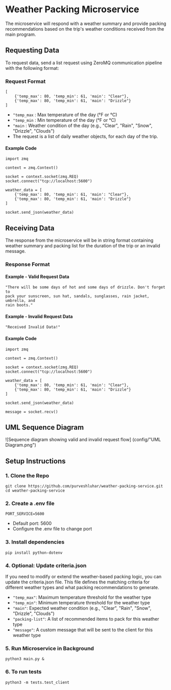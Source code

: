 # Weather Packing Microservice
The microservice will respond with a weather summary and provide packing recommendations based on the trip's weather conditions received from the main program.

## Requesting Data

To request data, send a list request using ZeroMQ communication pipeline 
with the following format:
### Request Format
```
[
    {'temp_max': 80, 'temp_min': 61, 'main': "Clear"}, 
    {'temp_max': 80, 'temp_min': 61, 'main': "Drizzle"}
]
```

- `"temp_max` : Max temperature of the day (°F or °C)
- `"temp_min` : Min temperature of the day (°F or °C)
- `"main` : Weather condition of the day (e.g., "Clear", "Rain", "Snow", 
  "Drizzle", "Clouds")
- The request is a list of daily weather objects, for each day of the trip.
#### Example Code
```
import zmq

context = zmq.Context()

socket = context.socket(zmq.REQ)
socket.connect("tcp://localhost:5600")

weather_data = [
    {'temp_max': 80, 'temp_min': 61, 'main': "Clear"},
    {'temp_max': 80, 'temp_min': 61, 'main': "Drizzle"}
]

socket.send_json(weather_data)
```

## Receiving Data
The response from the microservice will be in string format containing 
weather summary and packing list for the duration of the trip or an invalid 
message.
### Response Format
#### Example - Valid Request Data
```
"There will be some days of hot and some days of drizzle. Don't forget to 
pack your sunscreen, sun hat, sandals, sunglasses, rain jacket, umbrella, and 
rain boots."
```
#### Example - Invalid Request Data
```
"Received Invalid Data!"
```
#### Example Code
```
import zmq

context = zmq.Context()

socket = context.socket(zmq.REQ)
socket.connect("tcp://localhost:5600")

weather_data = [
    {'temp_max': 80, 'temp_min': 61, 'main': "Clear"},
    {'temp_max': 80, 'temp_min': 61, 'main': "Drizzle"}
]

socket.send_json(weather_data)

message = socket.recv()
```

## UML Sequence Diagram
![Sequence diagram showing valid and invalid request flow] (config/"UML 
Diagram.png")

## Setup Instructions
### 1. Clone the Repo
```
git clone https://github.com/purveshluhar/weather-packing-service.git
cd weather-packing-service
```
### 2. Create a .env file
```
PORT_SERVICE=5600
```
- Default port: 5600
- Configure the .env file to change port
### 3. Install dependencies
```
pip install python-dotenv
```
### 4. Optional: Update criteria.json
If you need to modify or extend the weather-based packing logic, you can update 
the criteria.json file.
This file defines the matching criteria for different weather types and 
what packing recommendations to generate.

- `"temp_max"`: Maximum temperature threshold for the weather type 
- `"temp_min"`: Minimum temperature threshold for the weather type
- `"main"`: Expected weather condition (e.g., "Clear", "Rain", "Snow", 
  "Drizzle", "Clouds")
- `"packing-list"`: A list of recommended items to pack for this weather type
- `"message"`: A custom message that will be sent to the client for this 
weather type
### 5. Run Microservice in Background
```
python3 main.py &
```
### 6. To run tests
```
python3 -m tests.test_client
```